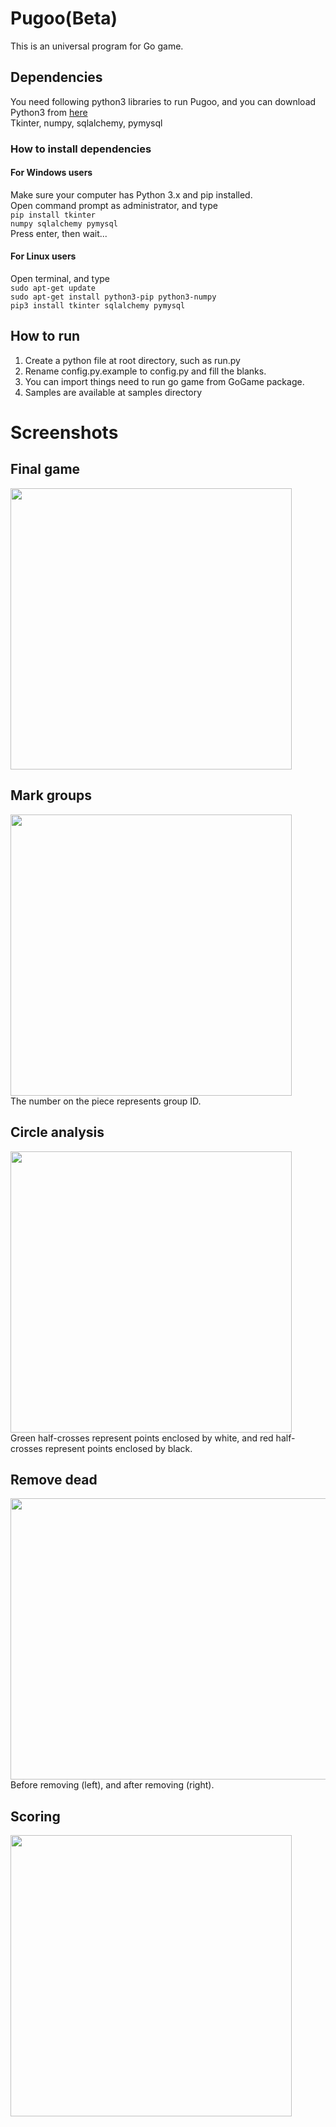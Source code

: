 # Pugoo(Beta)
This is an universal program for Go game.
## Dependencies

You need following python3 libraries to run Pugoo, and you can download Python3 from [here](https://www.python.org/downloads/)<br>
Tkinter, numpy, sqlalchemy, pymysql
### How to install dependencies
#### For Windows users
Make sure your computer has Python 3.x and pip installed.<br>
Open command prompt as administrator, and type<br>
<code>pip install tkinter numpy sqlalchemy pymysql</code><br>
Press enter, then wait...<br>
#### For Linux users
Open terminal, and type<br>
<code>sudo apt-get update</code><br>
<code>sudo apt-get install python3-pip python3-numpy</code><br>
<code>pip3 install tkinter sqlalchemy pymysql</code><br>

## How to run
1. Create a python file at root directory, such as run.py
2. Rename config.py.example to config.py and fill the blanks.
3. You can import things need to run go game from GoGame package.
4. Samples are available at samples directory

# Screenshots
## Final game
<img src="https://github.com/zzrcxb/sd_pics/blob/master/pugoo/blank.png" width="450" height="450"></br>

## Mark groups
<img src="https://github.com/zzrcxb/sd_pics/blob/master/pugoo/groups.png" width="450" height="450"></br>
The number on the piece represents group ID.

## Circle analysis
<img src="https://github.com/zzrcxb/sd_pics/blob/master/pugoo/circle_analysis.png" width="450" height="450"></br>
Green half-crosses represent points enclosed by white, and red half-crosses represent points enclosed by black.

## Remove dead
<img src="https://github.com/zzrcxb/sd_pics/blob/master/pugoo/remove_dead.png" width="900" height="450"></br>
Before removing (left), and after removing (right).

## Scoring
<img src="https://github.com/zzrcxb/sd_pics/blob/master/pugoo/score.png" width="450" height="450"></br>
